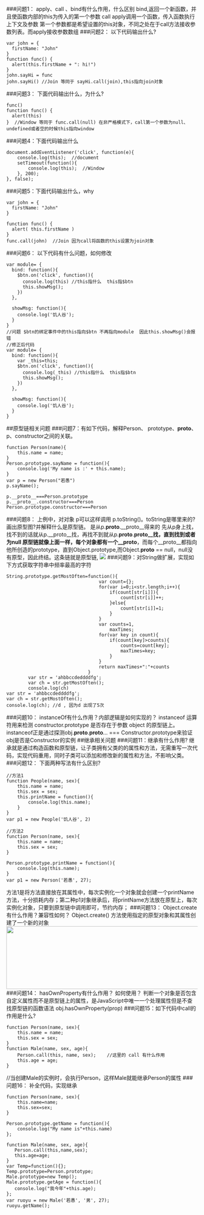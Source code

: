 ###问题1： apply、call 、bind有什么作用，什么区别
bind,返回一个新函数，并且使函数内部的this为传入的第一个参数
call apply调用一个函数，传入函数执行上下文及参数
第一个参数都是希望设置的this对象，不同之处在于call方法接收参数列表。而apply接收参数数组
###问题2： 以下代码输出什么?
```
var john = { 
  firstName: "John" 
}
function func() { 
  alert(this.firstName + ": hi!")
}
john.sayHi = func
john.sayHi() //Join 等同于 sayHi.call(join),this指向join对象
```
###问题3： 下面代码输出什么，为什么?
```
func() 
function func() { 
  alert(this)
}  //Window 等同于 func.call(null) 在非严格模式下，call第一个参数为null、undefined或者空的时候this指向window
```
###问题4：下面代码输出什么
```
document.addEventListener('click', function(e){
    console.log(this);  //document
    setTimeout(function(){
        console.log(this);  //Window
    }, 200);
}, false);
```
###问题5：下面代码输出什么，why
```
var john = { 
  firstName: "John" 
}

function func() { 
  alert( this.firstName )
}
func.call(john)  //Join 因为call将函数的this设置为join对象
```
###问题6： 以下代码有什么问题，如何修改
```
var module= {
  bind: function(){
    $btn.on('click', function(){
      console.log(this) //this指什么  this指$btn
      this.showMsg();
    })
  },
  
  showMsg: function(){
    console.log('饥人谷');
  }
}
//问题 $btn的绑定事件中的this指向$btn 不再指向module  因此this.showMsg()会报错
//修正后代码
var module= {
  bind: function(){
    var _this=this;
    $btn.on('click', function(){
      console.log(_this) //this指什么  this指$btn
      this.showMsg();
    })
  },
  
  showMsg: function(){
    console.log('饥人谷');
  }
}
```
##原型链相关问题
###问题7：有如下代码，解释Person、 prototype、__proto__、p、constructor之间的关联。
```
function Person(name){
    this.name = name;
}
Person.prototype.sayName = function(){
    console.log('My name is :' + this.name);
}
var p = new Person("若愚")
p.sayName();
```
```
p.__proto__===Person.prototype
p.__proto__.constructor===Person
Person.prototype.constructor===Person
```
###问题8： 上例中，对对象 p可以这样调用 p.toString()。toString是哪里来的? 画出原型图?并解释什么是原型链。
是从p.__proto__.__proto__得来的  先从p身上找，找不到的话就从p.__proto__找，再找不到就从p.__proto__.__proto__找，直到找到或者为null
原型链就像上面一样，每个对象都有一个__proto__，而每个__proto__都指向他所创造的prototype，直到Object.prototype,而Object.__proto__ == null，null没有原型，因此终结。这条链就是原型链,
![](http://upload-images.jianshu.io/upload_images/1974686-7dca486f04506077.png?imageMogr2/auto-orient/strip%7CimageView2/2/w/1240)
###问题9：对String做扩展，实现如下方式获取字符串中频率最高的字符
```
String.prototype.getMostOften=function(){
                                  var count={};
                                  for(var i=0;i<str.length;i++){
                                      if(count[str[i]]){
                                          count[str[i]]++;
                                      }else{
                                          count[str[i]]=1;
                                      }
                                  }
                                  var counts=1,
                                      maxTimes;
                                  for(var key in count){
                                      if(count[key]>counts){
                                          counts=count[key];
                                          maxTimes=key;
                                      }
                                  }
                                  return maxTimes+":"+counts
                              }
        var str = 'ahbbccdeddddfg';
        var ch = str.getMostOften();
        console.log(ch)
var str = 'ahbbccdeddddfg';
var ch = str.getMostOften();
console.log(ch); //d , 因为d 出现了5次
```
###问题10： instanceOf有什么作用？内部逻辑是如何实现的？
instanceof 运算符用来检测 constructor.prototype 是否存在于参数 object 的原型链上。
instanceof正是通过探测obj.__proto__.__proto__... === Constructor.prototype来验证obj是否是Constructor的实例
##继承相关问题
###问题11：继承有什么作用?
继承就是通过构造函数和原型链，让子类拥有父类的的属性和方法，无需重写一次代码，实现代码重用，同时子类可以添加和修改新的属性和方法，不影响父类。
###问题12： 下面两种写法有什么区别?
```
//方法1
function People(name, sex){
    this.name = name;
    this.sex = sex;
    this.printName = function(){
        console.log(this.name);
    }
}
var p1 = new People('饥人谷', 2)

//方法2
function Person(name, sex){
    this.name = name;
    this.sex = sex;
}

Person.prototype.printName = function(){
    console.log(this.name);
}
var p1 = new Person('若愚', 27);
```
方法1是将方法直接放在其属性中，每次实例化一个对象就会创建一个printName方法，十分损耗内存；第二种p1对象继承后，将printName方法放在原型上，每次实例化对象，只要到原型链中调用即可，节约内存；
###问题13： Object.create 有什么作用？兼容性如何？
Object.create() 方法使用指定的原型对象和其属性创建了一个新的对象
<img src="/uploads/default/original/2X/2/24e1ea74a3c0691bf8bb79d732c7b27433954cfd.jpg" width="690" height="165">
###问题14： hasOwnProperty有什么作用？ 如何使用？
判断一个对象是否包含自定义属性而不是原型链上的属性，是JavaScript中唯一一个处理属性但是不查找原型链的函数语法
obj.hasOwnProperty(prop)
###问题15：如下代码中call的作用是什么?
```
function Person(name, sex){
    this.name = name;
    this.sex = sex;
}
function Male(name, sex, age){
    Person.call(this, name, sex);    //这里的 call 有什么作用
    this.age = age;
}
```
//当创建Male的实例时，会执行Person，这样Male就能继承Person的属性
###问题16： 补全代码，实现继承 
```
function Person(name, sex){
    this.name=name;
    this.sex=sex;
}

Person.prototype.getName = function(){
    console.log("My name is"+this.name)
};    

function Male(name, sex, age){
   Person.call(this,name,sex);
   this.age=age;
}
var Temp=function(){};
Temp.prototype=Person.prototype;
Male.prototype=new Temp();
Male.prototype.getAge = function(){
   console.log("我今年"+this.age);
};
var ruoyu = new Male('若愚', '男', 27);
ruoyu.getName();
```